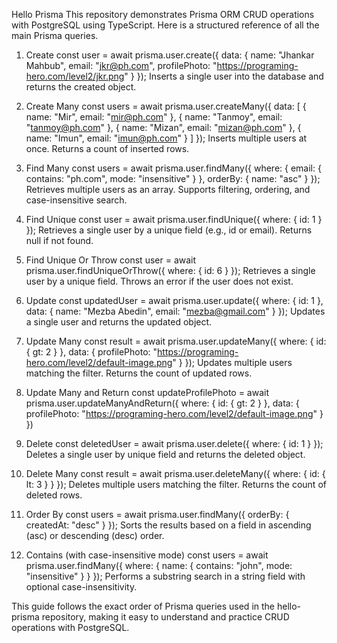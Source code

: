 Hello Prisma
This repository demonstrates Prisma ORM CRUD operations with PostgreSQL using TypeScript.
Here is a structured reference of all the main Prisma queries.

1. Create
const user = await prisma.user.create({
  data: {
    name: "Jhankar Mahbub",
    email: "jkr@ph.com",
    profilePhoto: "https://programing-hero.com/level2/jkr.png"
  }
});
Inserts a single user into the database and returns the created object.

2. Create Many
const users = await prisma.user.createMany({
  data: [
    { name: "Mir", email: "mir@ph.com" },
    { name: "Tanmoy", email: "tanmoy@ph.com" },
    { name: "Mizan", email: "mizan@ph.com" },
    { name: "Imun", email: "imun@ph.com" }
  ]
});
Inserts multiple users at once. Returns a count of inserted rows.

3. Find Many
const users = await prisma.user.findMany({
  where: { email: { contains: "ph.com", mode: "insensitive" } },
  orderBy: { name: "asc" }
});
Retrieves multiple users as an array. Supports filtering, ordering, and case-insensitive search.

4. Find Unique
const user = await prisma.user.findUnique({
  where: { id: 1 }
});
Retrieves a single user by a unique field (e.g., id or email). Returns null if not found.

5. Find Unique Or Throw
const user = await prisma.user.findUniqueOrThrow({
  where: { id: 6 }
});
Retrieves a single user by a unique field. Throws an error if the user does not exist.

6. Update
const updatedUser = await prisma.user.update({
  where: { id: 1 },
  data: { name: "Mezba Abedin", email: "mezba@gmail.com" }
});
Updates a single user and returns the updated object.

7. Update Many
const result = await prisma.user.updateMany({
  where: { id: { gt: 2 } },
  data: { profilePhoto: "https://programing-hero.com/level2/default-image.png" }
});
Updates multiple users matching the filter. Returns the count of updated rows.

8. Update Many and Return
  const updateProfilePhoto = await prisma.user.updateManyAndReturn({
    where: {
      id: {
        gt: 2
      }
    },
    data: {
      profilePhoto: "https://programing-hero.com/level2/default-image.png"
    }
  })
9. Delete
const deletedUser = await prisma.user.delete({
  where: { id: 1 }
});
Deletes a single user by unique field and returns the deleted object.

10. Delete Many
const result = await prisma.user.deleteMany({
  where: { id: { lt: 3 } }
});
Deletes multiple users matching the filter. Returns the count of deleted rows.

11. Order By
const users = await prisma.user.findMany({
  orderBy: { createdAt: "desc" }
});
Sorts the results based on a field in ascending (asc) or descending (desc) order.

12. Contains (with case-insensitive mode)
const users = await prisma.user.findMany({
  where: {
    name: { contains: "john", mode: "insensitive" }
  }
});
Performs a substring search in a string field with optional case-insensitivity.

This guide follows the exact order of Prisma queries used in the hello-prisma repository, making it easy to understand and practice CRUD operations with PostgreSQL.